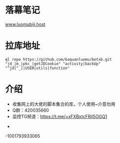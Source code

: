 # 落幕笔记

www.luomubiji.host

# 拉库地址

```
ql repo https://github.com/baquanluomu/botxb.git "jd_|m_|pkc_|getJDCookie" "activity|backUp" "^jd[^_]|USER|utils|function"
```

# 介绍

- 收集网上的大佬的脚本集合的库，个人使用~介意勿用
- Q群：420035660
- 监控TG频道：https://t.me/+xFXBxtcFRiI5OGQ1
- ```
-1001793933065
```
